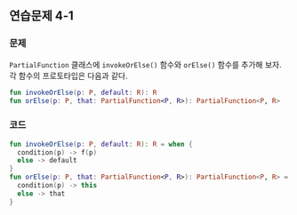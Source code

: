 ## 연습문제 4-1

### 문제

`PartialFunction` 클래스에 `invokeOrElse()` 함수와 `orElse()` 함수를 추가해 보자. 각 함수의 프로토타입은 다음과 같다.

```kotlin
fun invokeOrElse(p: P, default: R): R
fun orElse(p: P, that: PartialFunction<P, R>): PartialFunction<P, R>
```

### 코드

```kotlin
fun invokeOrElse(p: P, default: R): R = when {
  condition(p) -> f(p)
  else -> default
}
fun orElse(p: P, that: PartialFunction<P, R>): PartialFunction<P, R> = when {
  condition(p) -> this
  else -> that
}
```
